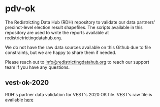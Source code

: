 # pdv-ok

The Redistricting Data Hub (RDH) repository to validate our data partners' precinct-level election result shapefiles. The scripts available in this repository are used to write the reports available at redistrictrictingdatahub.org.

We do not have the raw data sources available on this Github due to file constraints, but we are happy to share them if needed.

Please reach out to info@redistrictingdatahub.org to reach our support team if you have any questions.

## vest-ok-2020

RDH's partner data validation for VEST's 2020 OK file. 
VEST's raw file is available  [here](https://dataverse.harvard.edu/file.xhtml?fileId=4750437&version=17.0)
